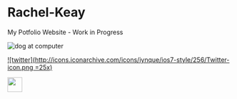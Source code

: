 # Rachel-Keay
My Potfolio Website - Work in Progress

![dog at computer](http://www.quickmeme.com/img/1c/1c491f71b689e82d6e838b5d8ce5cbdfef41723662d1ce5e5cf34f32ae60a7a3.jpg)

[![twitter](http://icons.iconarchive.com/icons/iynque/ios7-style/256/Twitter-icon.png =25x)](https://twitter.com/datalass1)

<a href=https://www.linkedin.com/in/rachel-keay-b60a1666/><img src="https://upload.wikimedia.org/wikipedia/commons/thumb/c/c9/Linkedin.svg/1200px-Linkedin.svg.png" width="33">
